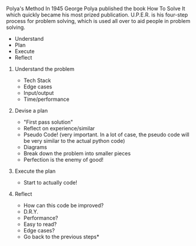 Polya's Method
    In 1945 George Polya published the book How To Solve It which quickly became
    his most prized publication. U.P.E.R. is his four-step process for problem solving, which is used all over to aid people in problem solving.

- Understand
- Plan
- Execute
- Reflect

1. Understand the problem
    - Tech Stack
    - Edge cases
    - Input/output
    - Time/performance

2. Devise a plan
    - "First pass solution"
    - Reflect on experience/similar
    - Pseudo Code! (very important. In a lot of case, the pseudo code will be very similar to the actual python code)
    - Diagrams
    - Break down the problem into smaller pieces
    - Perfection is the enemy of good!

3. Execute the plan
    - Start to actually code!

4. Reflect
    - How can this code be improved?
    - D.R.Y.
    - Performance?
    - Easy to read?
    - Edge cases?
    - Go back to the previous steps*